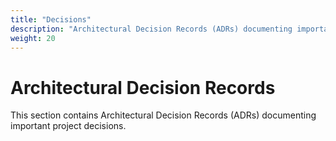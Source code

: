 ```yaml
---
title: "Decisions"
description: "Architectural Decision Records (ADRs) documenting important project decisions"
weight: 20
---
```


# Architectural Decision Records

This section contains Architectural Decision Records (ADRs) documenting important project decisions.